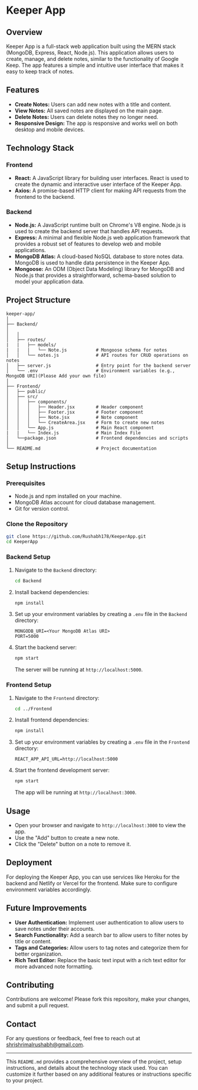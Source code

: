 
# Keeper App

## Overview

Keeper App is a full-stack web application built using the MERN stack (MongoDB, Express, React, Node.js). This application allows users to create, manage, and delete notes, similar to the functionality of Google Keep. The app features a simple and intuitive user interface that makes it easy to keep track of notes.

## Features

- **Create Notes:** Users can add new notes with a title and content.
- **View Notes:** All saved notes are displayed on the main page.
- **Delete Notes:** Users can delete notes they no longer need.
- **Responsive Design:** The app is responsive and works well on both desktop and mobile devices.

## Technology Stack

### Frontend

- **React:** A JavaScript library for building user interfaces. React is used to create the dynamic and interactive user interface of the Keeper App.
- **Axios:** A promise-based HTTP client for making API requests from the frontend to the backend.

### Backend

- **Node.js:** A JavaScript runtime built on Chrome's V8 engine. Node.js is used to create the backend server that handles API requests.
- **Express:** A minimal and flexible Node.js web application framework that provides a robust set of features to develop web and mobile applications.
- **MongoDB Atlas:** A cloud-based NoSQL database to store notes data. MongoDB is used to handle data persistence in the Keeper App.
- **Mongoose:** An ODM (Object Data Modeling) library for MongoDB and Node.js that provides a straightforward, schema-based solution to model your application data.

## Project Structure

```
keeper-app/
│
├── Backend/
│   
│   │  
│   ├── routes/
|   |   ├── models/
|   |   |   └── Note.js           # Mongoose schema for notes
│   │   └── notes.js              # API routes for CRUD operations on notes
│   ├── server.js                 # Entry point for the backend server
│   └── .env                      # Environment variables (e.g., MongoDB URI)(Please Add your own file)
│
├── Frontend/
│   ├── public/
│   ├── src/
│   │   ├── components/
│   │   │   ├── Header.jsx        # Header component
│   │   │   ├── Footer.jsx        # Footer component
│   │   │   ├── Note.jsx          # Note component
│   │   │   └── CreateArea.jsx    # Form to create new notes
│   │   └── App.js                # Main React component
|   |   └── Index.js              # Main Index File
│   └──package.json               # Frontend dependencies and scripts
│                        
└── README.md                     # Project documentation
```

## Setup Instructions

### Prerequisites

- Node.js and npm installed on your machine.
- MongoDB Atlas account for cloud database management.
- Git for version control.

### Clone the Repository

```bash
git clone https://github.com/Rushabh178/KeeperApp.git
cd KeeperApp
```

### Backend Setup

1. Navigate to the `Backend` directory:

   ```bash
   cd Backend
   ```

2. Install backend dependencies:

   ```bash
   npm install
   ```

3. Set up your environment variables by creating a `.env` file in the `Backend` directory:

   ```env
   MONGODB_URI=<Your MongoDB Atlas URI>
   PORT=5000
   ```

4. Start the backend server:

   ```bash
   npm start
   ```

   The server will be running at `http://localhost:5000`.

### Frontend Setup

1. Navigate to the `Frontend` directory:

   ```bash
   cd ../Frontend
   ```

2. Install frontend dependencies:

   ```bash
   npm install
   ```

3. Set up your environment variables by creating a `.env` file in the `Frontend` directory:

   ```env
   REACT_APP_API_URL=http://localhost:5000
   ```

4. Start the frontend development server:

   ```bash
   npm start
   ```

   The app will be running at `http://localhost:3000`.

## Usage

- Open your browser and navigate to `http://localhost:3000` to view the app.
- Use the "Add" button to create a new note.
- Click the "Delete" button on a note to remove it.

## Deployment

For deploying the Keeper App, you can use services like Heroku for the backend and Netlify or Vercel for the frontend. Make sure to configure environment variables accordingly.

## Future Improvements

- **User Authentication:** Implement user authentication to allow users to save notes under their accounts.
- **Search Functionality:** Add a search bar to allow users to filter notes by title or content.
- **Tags and Categories:** Allow users to tag notes and categorize them for better organization.
- **Rich Text Editor:** Replace the basic text input with a rich text editor for more advanced note formatting.


## Contributing

Contributions are welcome! Please fork this repository, make your changes, and submit a pull request.

## Contact

For any questions or feedback, feel free to reach out at [shrishrimalrushabh@gmail.com](shrishrimalrushabh@gmail.com).

---

This `README.md` provides a comprehensive overview of the project, setup instructions, and details about the technology stack used. You can customize it further based on any additional features or instructions specific to your project.
